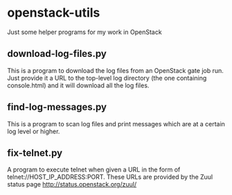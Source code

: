 # openstack-utils
Just some helper programs for my work in OpenStack

## download-log-files.py
This is a program to download the log files from an OpenStack gate job run.
Just provide it a URL to the top-level log directory (the one containing
console.html) and it will download all the log files.

## find-log-messages.py
This is a program to scan log files and print messages which are at a certain
log level or higher.

## fix-telnet.py
A program to execute telnet when given a URL in the form of
telnet://HOST_IP_ADDRESS:PORT. These URLs are provided by the Zuul status page
http://status.openstack.org/zuul/
